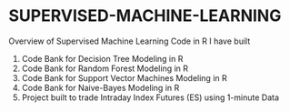 # SUPERVISED-MACHINE-LEARNING
Overview of Supervised Machine Learning Code in R I have built

1. Code Bank for Decision Tree Modeling in R
2. Code Bank for Random Forest Modeling in R
3. Code Bank for Support Vector Machines Modeling in R
4. Code Bank for Naive-Bayes Modeling in R
5. Project built to trade Intraday Index Futures (ES) using 1-minute Data
